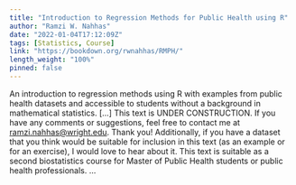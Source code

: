 ```yaml
---
title: "Introduction to Regression Methods for Public Health using R"
author: "Ramzi W. Nahhas"
date: "2022-01-04T17:12:09Z"
tags: [Statistics, Course]
link: "https://bookdown.org/rwnahhas/RMPH/"
length_weight: "100%"
pinned: false
---
```


An introduction to regression methods using R with examples from public health datasets and accessible to students without a background in mathematical statistics. [...] This text is UNDER CONSTRUCTION. If you have any comments or suggestions, feel free to contact me at ramzi.nahhas@wright.edu. Thank you! Additionally, if you have a dataset that you think would be suitable for inclusion in this text (as an example or for an exercise), I would love to hear about it. This text is suitable as a second biostatistics course for Master of Public Health students or public health professionals. ...

